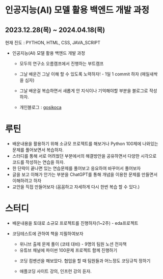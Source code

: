 # 인공지능(AI) 모델 활용 백엔드 개발 과정
## 2023.12.28(목) ~ 2024.04.18(목)  

현재 진도 : PYTHON, HTML, CSS, JAVA_SCRIPT

* 인공지능(AI) 모델 활용 백엔드 개발 과정
  - 모두의 연구소 오름캠프에서 진행하는 부트캠프 

  - 그날 배운건 그날 이해 할 수 있도록 노력하자! - 1일 1 commit 하자 (매일새싹을 심자)
  - 그날 배운걸 복습하면서 새롭게 안 지식이나 기억해야할 부분을 블로그로 작성하자. 
  - 개인블로그 : [gosikoca](https://gosikoca.tistory.com/)

# 루틴

  - 배운내용을 활용하기 위해 소규모 프로젝트를 해보거나 Python 100제에 나와있는 문제를 풀어보면서 복습하자.
  - 스터디를 통해 서로 어려웠던 부분에서의 해결방안을 공유하면서 다양한 시각으로 코드를 작성하는 연습을 하자.
  - 한 단락이 끝나면 있는 연습문제를 풀어보고 응요하여 바꾸어서 풀어보자
  - 글을 보고 이해가 안가는 부분을 ChatGPT를 통해 개념을 이용한 문제를 만들면서 이해하려고 하자
  - 교안을 직접 만들어보자 (꼼꼼하고 자세하게 다시 한번 복습 할 수 있다.)
  
# 스터디

- 배운내용을 토대로 소규모 프로젝트를 진행하자(1~2주) - eda프로젝트
- 코딩테스트에 관하여 책을 지필하여보자
  * 위니브 출제 문제 풀이 (코테 대비) - 9명의 팀원 노션 전자책
  * 유튜브 채널에 파이썬 100문제 프로젝트 함께 진행하기

  - 코딩 컴벤션을 해보았다. 협업을 할 때 팀원들과 어느정도 코딩규칙 정하기

  - 애플코딩 사이트 강의, 인프런 강의 듣자.